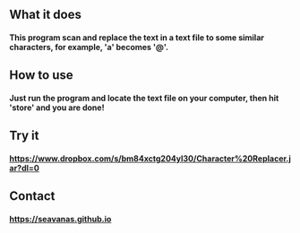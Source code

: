 ## What it does
#### This program scan and replace the text in a text file to some similar characters, for example, 'a' becomes '@'.
## How to use
#### Just run the program and locate the text file on your computer, then hit 'store' and you are done!
## Try it
#### <a href="https://www.dropbox.com/s/bm84xctg204yl30/Character%20Replacer.jar?dl=0">https://www.dropbox.com/s/bm84xctg204yl30/Character%20Replacer.jar?dl=0</a>
## Contact
#### <a href="https://seavanas.github.io">https://seavanas.github.io</a>
